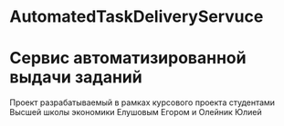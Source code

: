# AutomatedTaskDeliveryServuce
# Сервис автоматизированной выдачи заданий

Проект разрабатываемый в рамках курсового проекта студентами Высшей школы экономики Елушовым Егором и Олейник Юлией
